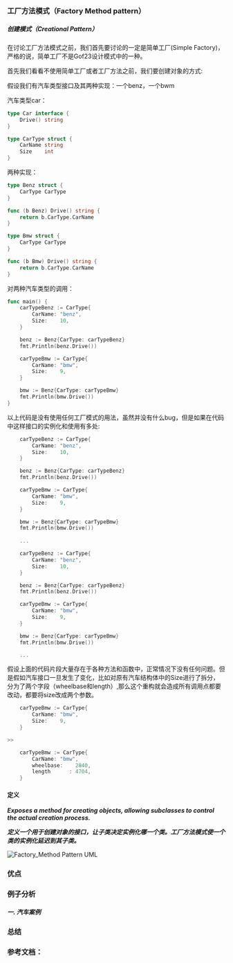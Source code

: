 ### 工厂方法模式（Factory Method pattern）

##### 创建模式（Creational Pattern）


在讨论工厂方法模式之前，我们首先要讨论的一定是简单工厂(Simple Factory)，严格的说，简单工厂不是Gof23设计模式中的一种。

首先我们看看不使用简单工厂或者工厂方法之前，我们要创建对象的方式:

假设我们有汽车类型接口及其两种实现：一个benz，一个bwm

汽车类型car：

```go
type Car interface {
	Drive() string
}

type CarType struct {
	CarName string
	Size    int
}
```

两种实现：
```go
type Benz struct {
	CarType CarType
}

func (b Benz) Drive() string {
	return b.CarType.CarName
}

type Bmw struct {
	CarType CarType
}

func (b Bmw) Drive() string {
	return b.CarType.CarName
}
```

对两种汽车类型的调用：
```go
func main() {
	carTypeBenz := CarType{
		CarName: "benz",
		Size:    10,
	}

	benz := Benz{CarType: carTypeBenz}
	fmt.Println(benz.Drive())

	carTypeBmw := CarType{
		CarName: "bmw",
		Size:    9,
	}

	bmw := Benz{CarType: carTypeBmw}
	fmt.Println(bmw.Drive())
}
```

以上代码是没有使用任何工厂模式的用法，虽然并没有什么bug，但是如果在代码中这样接口的实例化和使用有多处:


```go
	carTypeBenz := CarType{
		CarName: "benz",
		Size:    10,
	}

	benz := Benz{CarType: carTypeBenz}
	fmt.Println(benz.Drive())

	carTypeBmw := CarType{
		CarName: "bmw",
		Size:    9,
	}

	bmw := Benz{CarType: carTypeBmw}
	fmt.Println(bmw.Drive())
 
    ...

	carTypeBenz := CarType{
		CarName: "benz",
		Size:    10,
	}

	benz := Benz{CarType: carTypeBenz}
	fmt.Println(benz.Drive())

	carTypeBmw := CarType{
		CarName: "bmw",
		Size:    9,
	}

	bmw := Benz{CarType: carTypeBmw}
	fmt.Println(bmw.Drive())

    ...
```

假设上面的代码片段大量存在于各种方法和函数中，正常情况下没有任何问题。但是假如汽车接口一旦发生了变化，比如对原有汽车结构体中的Size进行了拆分，分为了两个字段（wheelbase和length）,那么这个重构就会造成所有调用点都要改动，都要将size改成两个参数。

```go
	carTypeBmw := CarType{
		CarName: "bmw",
		Size:    9,
	}

>>

	carTypeBmw := CarType{
		CarName: "bmw",
		wheelbase:    2840,
        length      : 4704,
	}
```

#### 定义

***Exposes a method for creating objects, allowing subclasses to control the actual creation process.***

***定义一个用于创建对象的接口，让子类决定实例化哪一个类。工厂方法模式使一个类的实例化延迟到其子类。***

![Factory_Method Pattern UML](https://github.com/nox60/go-design-pattern/blob/master/images/factory_method_patern.png)

### 优点


### 例子分析

##### 一. 汽车案例

### 总结

### 参考文档：
